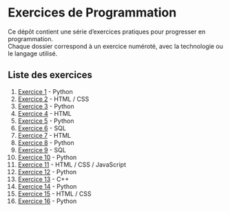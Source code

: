 # Exercices de Programmation

Ce dépôt contient une série d’exercices pratiques pour progresser en programmation.  
Chaque dossier correspond à un exercice numéroté, avec la technologie ou le langage utilisé.

## Liste des exercices

1. [Exercice 1](exo01/) - Python
2. [Exercice 2](exo02/) - HTML / CSS
3. [Exercice 3](exo03/) - Python
4. [Exercice 4](exo04/) - HTML
5. [Exercice 5](exo05/) - Python
6. [Exercice 6](exo06/) - SQL
7. [Exercice 7](exo07/) - HTML
8. [Exercice 8](exo08/) - Python
9. [Exercice 9](exo09/) - SQL
10. [Exercice 10](exo10/) - Python
11. [Exercice 11](exo11/) - HTML / CSS / JavaScript
12. [Exercice 12](exo12/) - Python
13. [Exercice 13](exo13/) - C++
14. [Exercice 14](exo14/) - Python
15. [Exercice 15](exo15/) - HTML / CSS
16. [Exercice 16](exo16/) - Python
